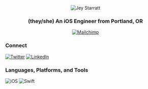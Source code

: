 <p align="center">
  <img src="https://user-images.githubusercontent.com/14265046/99157506-3f059f80-267e-11eb-945c-ffb4552c6bd3.png" alt="Jey Starratt"/>
</p>
<h3 align="center">(they/she) An iOS Engineer from Portland, OR</h3>
<p align="center">
  <a href="https://mailchimp.com" target="_blank"><img src="https://img.shields.io/badge/mailchimp-%23FFE01B.svg?&style=for-the-badge&logo=mailchimp&logoColor=black" alt="Mailchimp"/></a>
</p>

<h3 align="left">Connect</h3>
<a href="https://twitter.com/jrstarratt" target="_blank"><img src="https://img.shields.io/badge/twitter-%231DA1F2.svg?&style=for-the-badge&logo=twitter&logoColor=white" alt="Twitter"/></a>
<a href="https://linkedin.com/in/jrstarratt/" target="_blank"><img src="https://img.shields.io/badge/linkedin-%230077B5.svg?&style=for-the-badge&logo=linkedin&logoColor=white" alt="LinkedIn"/></a>

<h3 align="left">Languages, Platforms, and Tools</h3>
<p align="left">
  <img src="https://img.shields.io/badge/iOS-000000?logo=ios&logoColor=white&style=for-the-badge" alt="iOS">
  <img src="https://img.shields.io/badge/swift-%23FA7343.svg?&style=for-the-badge&logo=swift&logoColor=white" alt="Swift">
</p>
